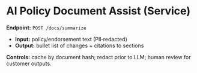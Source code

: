 # AI Policy Document Assist (Service)

**Endpoint:** `POST /docs/summarize`
- **Input:** policy/endorsement text (PII‑redacted)
- **Output:** bullet list of changes + citations to sections

**Controls:** cache by document hash; redact prior to LLM; human review for customer outputs.
